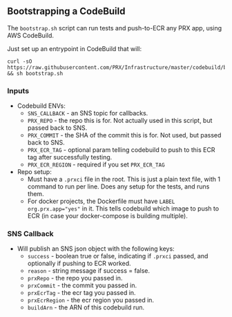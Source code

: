 ## Bootstrapping a CodeBuild

The `bootstrap.sh` script can run tests and push-to-ECR any PRX app, using AWS
CodeBuild.

Just set up an entrypoint in CodeBuild that will:

```
curl -sO https://raw.githubusercontent.com/PRX/Infrastructure/master/codebuild/bootstrap.sh && sh bootstrap.sh
```

### Inputs

- Codebuild ENVs:
  - `SNS_CALLBACK` - an SNS topic for callbacks.
  - `PRX_REPO` - the repo this is for.  Not actually used in this script, but passed back to SNS.
  - `PRX_COMMIT` - the SHA of the commit this is for.  Not used, but passed back to SNS.
  - `PRX_ECR_TAG` - optional param telling codebuild to push to this ECR tag after successfully testing.
   - `PRX_ECR_REGION` - required if you set `PRX_ECR_TAG`
- Repo setup:
  - Must have a `.prxci` file in the root.  This is just a plain text file, with 1 command to run per line.  Does any setup for the tests, and runs them.
  - For docker projects, the Dockerfile must have `LABEL org.prx.app="yes"` in it.  This tells codebuild which image to push to ECR (in case your docker-compose is building multiple).

### SNS Callback

- Will publish an SNS json object with the following keys:
  - `success` - boolean true or false, indicating if `.prxci` passed, and optionally if pushing to ECR worked.
  - `reason` - string message if success = false.
  - `prxRepo` - the repo you passed in.
  - `prxCommit` - the commit you passed in.
  - `prxEcrTag` - the ecr tag you passed in.
  - `prxEcrRegion` - the ecr region you passed in.
  - `buildArn` - the ARN of this codebuild run.
